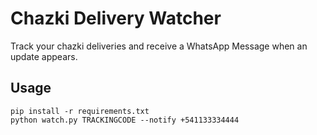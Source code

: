 # Chazki Delivery Watcher

Track your chazki deliveries and receive a WhatsApp Message when an update appears.

## Usage

```
pip install -r requirements.txt
python watch.py TRACKINGCODE --notify +541133334444
```

